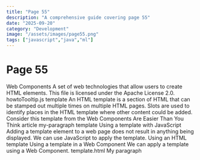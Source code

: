 ```yaml
---
title: "Page 55"
description: "A comprehensive guide covering page 55"
date: "2025-09-20"
category: "Development"
image: "/assets/images/page55.png"
tags: ["javascript","java","ml"]
---
```


# Page 55

Web Components A set of web technologies that allow users to create HTML elements. This file is licensed under the Apache License 2.0. howtoTooltip.js template An HTML template is a section of HTML that can be stamped out multiple times on multiple HTML pages. Slots are used to identify places in the HTML template where other content could be added. Consider this template from the Web Components Are Easier Than You Think article <body> <template id="my-paragraph"> <p>My paragraph</p> </template> </body> my-paragraph template Using a template with JavaScript Adding a template element to a web page does not result in anything being displayed. We can use JavaScript to apply the template. <script> let template = document.getElementById('my-paragraph'); let templateContent = template.content; document.body.appendChild(templateContent.cloneNode(true)) document.body.appendChild(templateContent.cloneNode(true)) document.body.appendChild(templateContent.cloneNode(true)) </script> Using an HTML template Using a template in a Web Component We can apply a template using a Web Component. <script> customElements.define("my-element", class extends HTMLElement { constructor() { super(); let template = document.getElementById("my-paragraph"); let templatecontent = template.content; const shadowRoot = this.attachShadow({ mode: "open" }).appendChild(templatecontent.cloneNode(true)); } }); </script> template.html My paragraph
